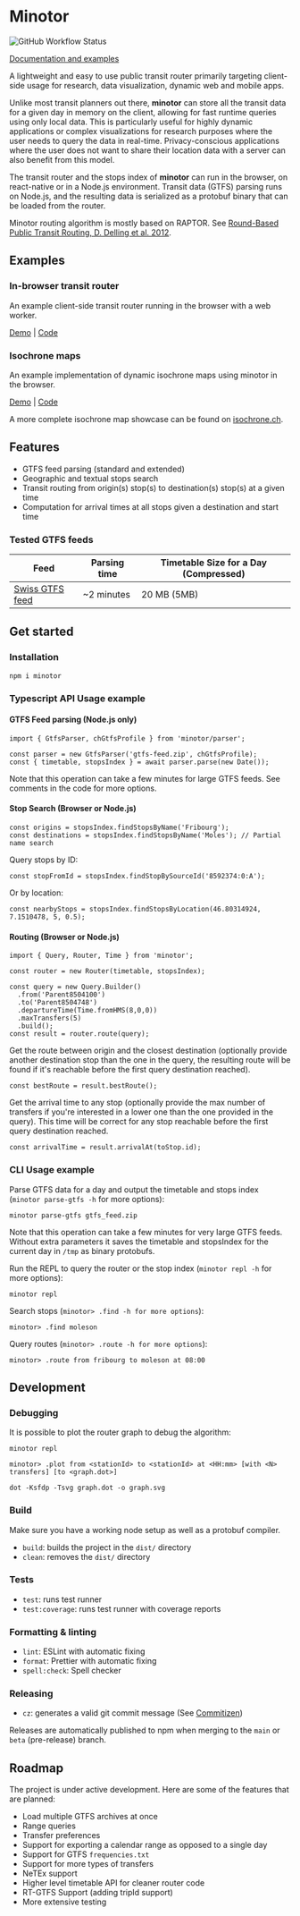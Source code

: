 # Minotor

![GitHub Workflow Status](https://github.com/aubryio/minotor/actions/workflows/minotor.yml/badge.svg?branch=main)

[Documentation and examples](https://minotor.dev)

A lightweight and easy to use public transit router primarily targeting client-side usage for research, data visualization, dynamic web and mobile apps.

Unlike most transit planners out there, **minotor** can store all the transit data for a given day in memory on the client, allowing for fast runtime queries using only local data.
This is particularly useful for highly dynamic applications or complex visualizations for research purposes where the user needs to query the data in real-time.
Privacy-conscious applications where the user does not want to share their location data with a server can also benefit from this model.

The transit router and the stops index of **minotor** can run in the browser, on react-native or in a Node.js environment.
Transit data (GTFS) parsing runs on Node.js, and the resulting data is serialized as a protobuf binary that can be loaded from the router.

Minotor routing algorithm is mostly based on RAPTOR. See [Round-Based Public Transit Routing, D. Delling et al. 2012](https://www.microsoft.com/en-us/research/wp-content/uploads/2012/01/raptor_alenex.pdf).

## Examples

### In-browser transit router

An example client-side transit router running in the browser with a web worker.

[Demo](https://www.minotor.dev/#router) | [Code](https://github.com/aubryio/minotor.dev/tree/main/app/examples/planner)

### Isochrone maps

An example implementation of dynamic isochrone maps using minotor in the browser.

[Demo](https://www.minotor.dev/#isochrones) | [Code](https://github.com/aubryio/minotor.dev/tree/main/app/examples/isochrones)

A more complete isochrone map showcase can be found on [isochrone.ch](https://isochrone.ch).

## Features

- GTFS feed parsing (standard and extended)
- Geographic and textual stops search
- Transit routing from origin(s) stop(s) to destination(s) stop(s) at a given time
- Computation for arrival times at all stops given a destination and start time

### Tested GTFS feeds

| Feed                                                                                       | Parsing time | Timetable Size for a Day (Compressed) |
| ------------------------------------------------------------------------------------------ | ------------ | ------------------------------------- |
| [Swiss GTFS feed](https://data.opentransportdata.swiss/en/dataset/timetable-2025-gtfs2020) | ~2 minutes   | 20 MB (5MB)                           |

## Get started

### Installation

`npm i minotor`

### Typescript API Usage example

#### GTFS Feed parsing (Node.js only)

```
import { GtfsParser, chGtfsProfile } from 'minotor/parser';

const parser = new GtfsParser('gtfs-feed.zip', chGtfsProfile);
const { timetable, stopsIndex } = await parser.parse(new Date());
```

Note that this operation can take a few minutes for large GTFS feeds.
See comments in the code for more options.

#### Stop Search (Browser or Node.js)

```
const origins = stopsIndex.findStopsByName('Fribourg');
const destinations = stopsIndex.findStopsByName('Moles'); // Partial name search
```

Query stops by ID:

`const stopFromId = stopsIndex.findStopBySourceId('8592374:0:A');`

Or by location:

`const nearbyStops = stopsIndex.findStopsByLocation(46.80314924, 7.1510478, 5, 0.5);`

#### Routing (Browser or Node.js)

```
import { Query, Router, Time } from 'minotor';

const router = new Router(timetable, stopsIndex);

const query = new Query.Builder()
  .from('Parent8504100')
  .to('Parent8504748')
  .departureTime(Time.fromHMS(8,0,0))
  .maxTransfers(5)
  .build();
const result = router.route(query);
```

Get the route between origin and the closest destination (optionally provide another destination stop than the one in the query, the resulting route will be found if it's reachable before the first query destination reached).

`const bestRoute = result.bestRoute();`

Get the arrival time to any stop (optionally provide the max number of transfers if you're interested in a lower one than the one provided in the query).
This time will be correct for any stop reachable before the first query destination reached.

`const arrivalTime = result.arrivalAt(toStop.id);`

### CLI Usage example

Parse GTFS data for a day and output the timetable and stops index (`minotor parse-gtfs -h` for more options):

`minotor parse-gtfs gtfs_feed.zip`

Note that this operation can take a few minutes for very large GTFS feeds.
Without extra parameters it saves the timetable and stopsIndex for the current day in `/tmp` as binary protobufs.

Run the REPL to query the router or the stop index (`minotor repl -h` for more options):

`minotor repl`

Search stops (`minotor> .find -h for more options`):

`minotor> .find moleson`

Query routes (`minotor> .route -h for more options`):

`minotor> .route from fribourg to moleson at 08:00`

## Development

### Debugging

It is possible to plot the router graph to debug the algorithm:

`minotor repl`

`minotor> .plot from <stationId> to <stationId> at <HH:mm> [with <N> transfers] [to <graph.dot>]`

`dot -Ksfdp -Tsvg graph.dot -o graph.svg `

### Build

Make sure you have a working node setup as well as a protobuf compiler.

- `build`: builds the project in the `dist/` directory
- `clean`: removes the `dist/` directory

### Tests

- `test`: runs test runner
- `test:coverage`: runs test runner with coverage reports

### Formatting & linting

- `lint`: ESLint with automatic fixing
- `format`: Prettier with automatic fixing
- `spell:check`: Spell checker

### Releasing

- `cz`: generates a valid git commit message (See [Commitizen](https://github.com/commitizen/cz-cli))

Releases are automatically published to npm when merging to the `main` or `beta` (pre-release) branch.

## Roadmap

The project is under active development. Here are some of the features that are planned:

- Load multiple GTFS archives at once
- Range queries
- Transfer preferences
- Support for exporting a calendar range as opposed to a single day
- Support for GTFS `frequencies.txt`
- Support for more types of transfers
- NeTEx support
- Higher level timetable API for cleaner router code
- RT-GTFS Support (adding tripId support)
- More extensive testing
